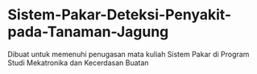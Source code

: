 # Sistem-Pakar-Deteksi-Penyakit-pada-Tanaman-Jagung
Dibuat untuk memenuhi penugasan mata kuliah Sistem Pakar di Program Studi Mekatronika dan Kecerdasan Buatan
